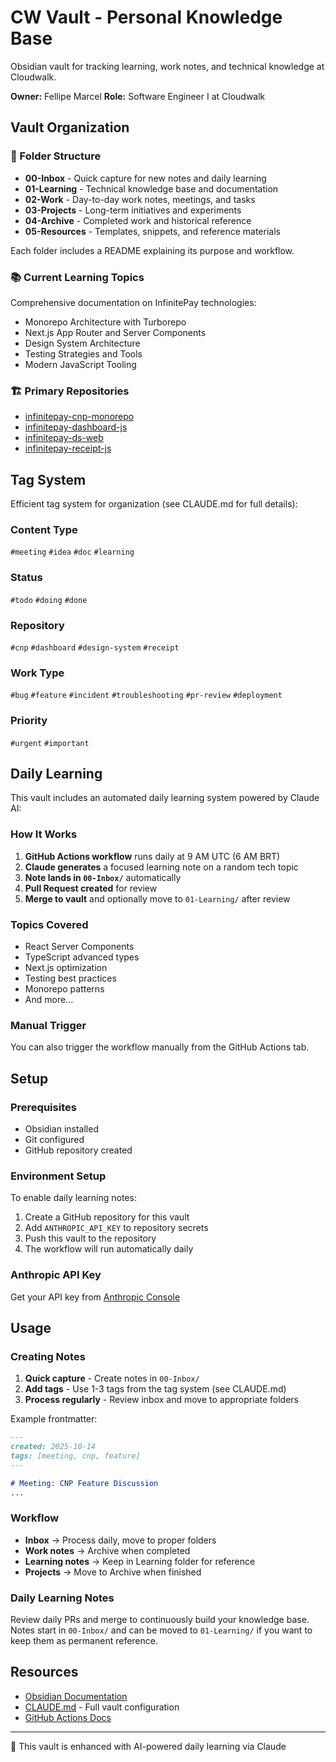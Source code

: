 # CW Vault - Personal Knowledge Base

Obsidian vault for tracking learning, work notes, and technical knowledge at Cloudwalk.

**Owner:** Fellipe Marcel
**Role:** Software Engineer I at Cloudwalk

## Vault Organization

### 📁 Folder Structure

- **00-Inbox** - Quick capture for new notes and daily learning
- **01-Learning** - Technical knowledge base and documentation
- **02-Work** - Day-to-day work notes, meetings, and tasks
- **03-Projects** - Long-term initiatives and experiments
- **04-Archive** - Completed work and historical reference
- **05-Resources** - Templates, snippets, and reference materials

Each folder includes a README explaining its purpose and workflow.

### 📚 Current Learning Topics

Comprehensive documentation on InfinitePay technologies:
- Monorepo Architecture with Turborepo
- Next.js App Router and Server Components
- Design System Architecture
- Testing Strategies and Tools
- Modern JavaScript Tooling

### 🏗️ Primary Repositories
- [infinitepay-cnp-monorepo](https://github.com/cloudwalk/infinitepay-cnp-monorepo)
- [infinitepay-dashboard-js](https://github.com/cloudwalk/infinitepay-dashboard-js)
- [infinitepay-ds-web](https://github.com/cloudwalk/infinitepay-ds-web)
- [infinitepay-receipt-js](https://github.com/cloudwalk/infinitepay-receipt-js)

## Tag System

Efficient tag system for organization (see CLAUDE.md for full details):

### Content Type
`#meeting` `#idea` `#doc` `#learning`

### Status
`#todo` `#doing` `#done`

### Repository
`#cnp` `#dashboard` `#design-system` `#receipt`

### Work Type
`#bug` `#feature` `#incident` `#troubleshooting` `#pr-review` `#deployment`

### Priority
`#urgent` `#important`

## Daily Learning

This vault includes an automated daily learning system powered by Claude AI:

### How It Works
1. **GitHub Actions workflow** runs daily at 9 AM UTC (6 AM BRT)
2. **Claude generates** a focused learning note on a random tech topic
3. **Note lands in `00-Inbox/`** automatically
4. **Pull Request created** for review
5. **Merge to vault** and optionally move to `01-Learning/` after review

### Topics Covered
- React Server Components
- TypeScript advanced types
- Next.js optimization
- Testing best practices
- Monorepo patterns
- And more...

### Manual Trigger
You can also trigger the workflow manually from the GitHub Actions tab.

## Setup

### Prerequisites
- Obsidian installed
- Git configured
- GitHub repository created

### Environment Setup
To enable daily learning notes:

1. Create a GitHub repository for this vault
2. Add `ANTHROPIC_API_KEY` to repository secrets
3. Push this vault to the repository
4. The workflow will run automatically daily

### Anthropic API Key
Get your API key from [Anthropic Console](https://console.anthropic.com/)

## Usage

### Creating Notes

1. **Quick capture** - Create notes in `00-Inbox/`
2. **Add tags** - Use 1-3 tags from the tag system (see CLAUDE.md)
3. **Process regularly** - Review inbox and move to appropriate folders

Example frontmatter:
```markdown
---
created: 2025-10-14
tags: [meeting, cnp, feature]
---

# Meeting: CNP Feature Discussion
...
```

### Workflow

- **Inbox** → Process daily, move to proper folders
- **Work notes** → Archive when completed
- **Learning notes** → Keep in Learning folder for reference
- **Projects** → Move to Archive when finished

### Daily Learning Notes

Review daily PRs and merge to continuously build your knowledge base. Notes start in `00-Inbox/` and can be moved to `01-Learning/` if you want to keep them as permanent reference.

## Resources

- [Obsidian Documentation](https://help.obsidian.md/)
- [CLAUDE.md](./CLAUDE.md) - Full vault configuration
- [GitHub Actions Docs](https://docs.github.com/en/actions)

---

🤖 This vault is enhanced with AI-powered daily learning via Claude
